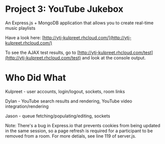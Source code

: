 Project 3: YouTube Jukebox
=====
An Express.js + MongoDB application that allows you to create real-time music playlists

Have a look here: [http://ytj-kulpreet.rhcloud.com/](http://ytj-kulpreet.rhcloud.com/)

To see the AJAX test results, go to [http://ytj-kulpreet.rhcloud.com/test](http://ytj-kulpreet.rhcloud.com/test) and look at the console output.

Who Did What
============
Kulpreet - user accounts, login/logout, sockets, room links

Dylan - YouTube search results and rendering, YouTube video integration/rendering

Jason - queue fetching/populating/editing, sockets

Note:
There's a bug in Express.io that prevents cookies from being updated in the same session, so a page refresh is required
for a participant to be removed from a room. For more detials, see line 119 of server.js.